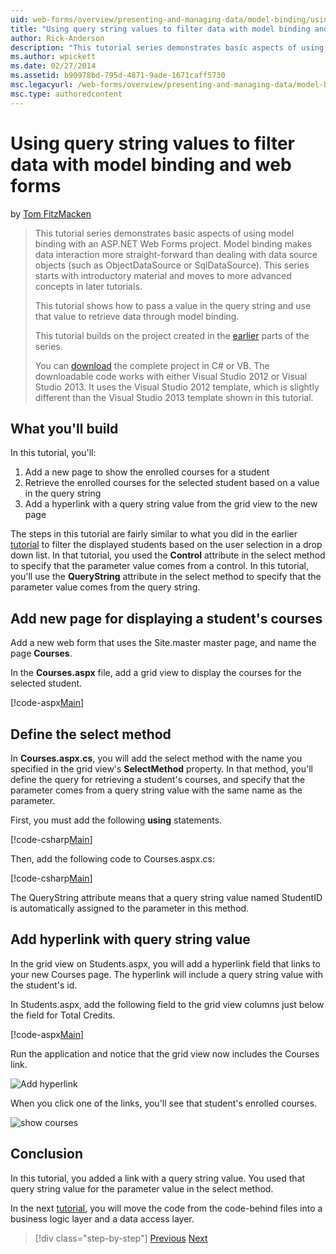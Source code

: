 ```yaml
---
uid: web-forms/overview/presenting-and-managing-data/model-binding/using-query-string-values-to-retrieve-data
title: "Using query string values to filter data with model binding and web forms | Microsoft Docs"
author: Rick-Anderson
description: "This tutorial series demonstrates basic aspects of using model binding with an ASP.NET Web Forms project. Model binding makes data interaction more straight-..."
ms.author: wpickett
ms.date: 02/27/2014
ms.assetid: b90978bd-795d-4871-9ade-1671caff5730
msc.legacyurl: /web-forms/overview/presenting-and-managing-data/model-binding/using-query-string-values-to-retrieve-data
msc.type: authoredcontent
---
```

# Using query string values to filter data with model binding and web forms

by [Tom FitzMacken](https://github.com/tfitzmac)

> This tutorial series demonstrates basic aspects of using model binding with an ASP.NET Web Forms project. Model binding makes data interaction more straight-forward than dealing with data source objects (such as ObjectDataSource or SqlDataSource). This series starts with introductory material and moves to more advanced concepts in later tutorials.
> 
> This tutorial shows how to pass a value in the query string and use that value to retrieve data through model binding.
> 
> This tutorial builds on the project created in the [earlier](retrieving-data.md) parts of the series.
> 
> You can [download](https://go.microsoft.com/fwlink/?LinkId=286116) the complete project in C# or VB. The downloadable code works with either Visual Studio 2012 or Visual Studio 2013. It uses the Visual Studio 2012 template, which is slightly different than the Visual Studio 2013 template shown in this tutorial.

## What you'll build

In this tutorial, you'll:

1. Add a new page to show the enrolled courses for a student
2. Retrieve the enrolled courses for the selected student based on a value in the query string
3. Add a hyperlink with a query string value from the grid view to the new page

The steps in this tutorial are fairly similar to what you did in the earlier [tutorial](sorting-paging-and-filtering-data.md) to filter the displayed students based on the user selection in a drop down list. In that tutorial, you used the **Control** attribute in the select method to specify that the parameter value comes from a control. In this tutorial, you'll use the **QueryString** attribute in the select method to specify that the parameter value comes from the query string.

## Add new page for displaying a student's courses

Add a new web form that uses the Site.master master page, and name the page **Courses**.

In the **Courses.aspx** file, add a grid view to display the courses for the selected student.

[!code-aspx[Main](using-query-string-values-to-retrieve-data/samples/sample1.aspx)]

## Define the select method

In **Courses.aspx.cs**, you will add the select method with the name you specified in the grid view's **SelectMethod** property. In that method, you'll define the query for retrieving a student's courses, and specify that the parameter comes from a query string value with the same name as the parameter.

First, you must add the following **using** statements.

[!code-csharp[Main](using-query-string-values-to-retrieve-data/samples/sample2.cs)]

Then, add the following code to Courses.aspx.cs:

[!code-csharp[Main](using-query-string-values-to-retrieve-data/samples/sample3.cs)]

The QueryString attribute means that a query string value named StudentID is automatically assigned to the parameter in this method.

## Add hyperlink with query string value

In the grid view on Students.aspx, you will add a hyperlink field that links to your new Courses page. The hyperlink will include a query string value with the student's id.

In Students.aspx, add the following field to the grid view columns just below the field for Total Credits.

[!code-aspx[Main](using-query-string-values-to-retrieve-data/samples/sample4.aspx?highlight=7-8)]

Run the application and notice that the grid view now includes the Courses link.

![Add hyperlink](using-query-string-values-to-retrieve-data/_static/image1.png)

When you click one of the links, you'll see that student's enrolled courses.

![show courses](using-query-string-values-to-retrieve-data/_static/image2.png)

## Conclusion

In this tutorial, you added a link with a query string value. You used that query string value for the parameter value in the select method.

In the next [tutorial](adding-business-logic-layer.md), you will move the code from the code-behind files into a business logic layer and a data access layer.

> [!div class="step-by-step"]
> [Previous](integrating-jquery-ui.md)
> [Next](adding-business-logic-layer.md)


